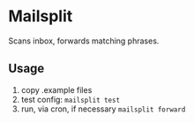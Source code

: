 # Mailsplit

Scans inbox, forwards matching phrases.

## Usage

1. copy .example files
1. test config: `mailsplit test`
1. run, via cron, if necessary `mailsplit forward`